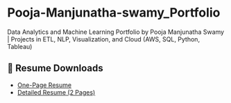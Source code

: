 # Pooja-Manjunatha-swamy_Portfolio
Data Analytics and Machine Learning Portfolio by Pooja Manjunatha Swamy | Projects in ETL, NLP, Visualization, and Cloud (AWS, SQL, Python, Tableau)

## 📄 Resume Downloads

-  [One-Page Resume](./Pooja_Manjunatha_Swamy_Resume_OnePage.pdf)
-  [Detailed Resume (2 Pages)](./Pooja_Manjunatha_Swamy_Resume_Detailed.pdf)
